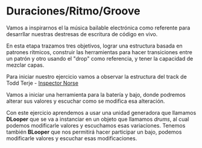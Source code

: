 # Duraciones/Ritmo/Groove

Vamos a inspirarnos el la música bailable electrónica como referente para desarrllar nuestras destresas de escritura de código en vivo.

En esta etapa trazamos tres objetivos, lograr una estructura basada en patrones rítmicos, construir las herramientas para hacer transiciones entre un patrón y otro usando el "drop" como referencia, y tener la capacidad de mezclar capas.

Para iniciar nuestro ejercicio vamos a observar la estructura del track de Todd Terje - [Inspector Norse](http://youtu.be/ebjXsc0UjdQ)

Vamos a iniciar una herramienta para la batería y bajo, donde podremos alterar sus valores y escuchar como se modifica esa alteración.

Con este ejercicio aprendemos a usar una unidad generadora que llamamos  **DLooper** que se va a instanciar en un objeto que llamamos *drums*, al cual podemos modificarle valores y escuchamos esas variaciones.
Tenemos también **BLooper** que nos permitirá hacer participar un bajo, podemos modificarle valores y escuchar esas modificaciones.
